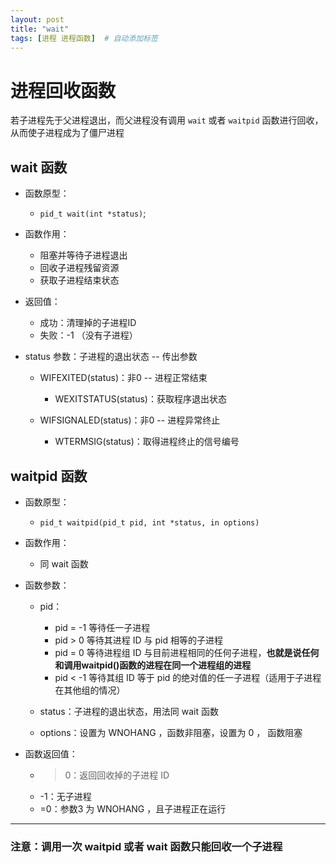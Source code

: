 ```yaml
---
layout: post
title: "wait"
tags: [进程 进程函数]  # 自动添加标签
---
```


# 进程回收函数

若子进程先于父进程退出，而父进程没有调用 `wait` 或者 `waitpid` 函数进行回收，从而使子进程成为了僵尸进程

## wait 函数

- 函数原型：
  
  - `pid_t wait(int *status)`;
- 函数作用：

  - 阻塞并等待子进程退出
  - 回收子进程残留资源
  - 获取子进程结束状态
- 返回值：

  - 成功：清理掉的子进程ID
  - 失败：-1 （没有子进程）
- status 参数：子进程的退出状态 -- 传出参数

  - WIFEXITED(status)：非0 -- 进程正常结束
  
    - WEXITSTATUS(status)：获取程序退出状态
  
  - WIFSIGNALED(status)：非0 -- 进程异常终止
  
    - WTERMSIG(status)：取得进程终止的信号编号

## waitpid 函数

- 函数原型：

  - `pid_t waitpid(pid_t pid, int *status, in options)`
- 函数作用：

  - 同 wait 函数
- 函数参数：

  - pid：

    - pid = -1 等待任一子进程
    - pid > 0 等待其进程 ID 与 pid 相等的子进程
    - pid = 0 等待进程组 ID 与目前进程相同的任何子进程，**也就是说任何和调用waitpid()函数的进程在同一个进程组的进程**
    - pid < -1 等待其组 ID 等于 pid 的绝对值的任一子进程（适用于子进程在其他组的情况）
  - status：子进程的退出状态，用法同 wait 函数
  - options：设置为 WNOHANG ，函数非阻塞，设置为 0 ， 函数阻塞
- 函数返回值：

  - >0：返回回收掉的子进程 ID
  - -1：无子进程
  - =0：参数3 为 WNOHANG ，且子进程正在运行

---

### 注意：调用一次 waitpid 或者 wait 函数只能回收一个子进程
